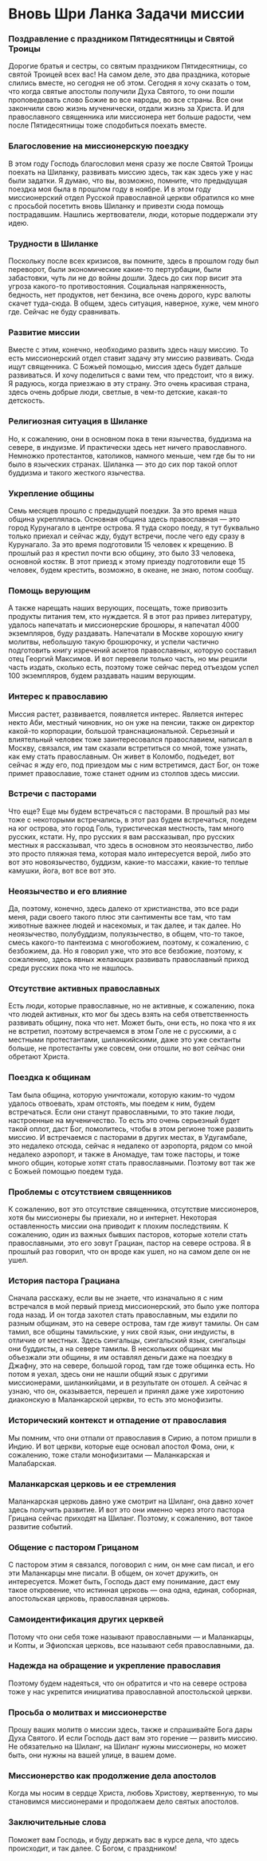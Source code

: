 # Вновь Шри Ланка Задачи миссии

### Поздравление с праздником Пятидесятницы и Святой Троицы  
Дорогие братья и сестры, со святым праздником Пятидесятницы, со святой Троицей всех вас! На самом деле, это два праздника, которые слились вместе, но сегодня не об этом. Сегодня я хочу сказать о том, что когда святые апостолы получили Духа Святого, то они пошли проповедовать слово Божие во все народы, во все страны. Все они закончили свою жизнь мученически, отдали жизнь за Христа. И для православного священника или миссионера нет больше радости, чем после Пятидесятницы тоже сподобиться поехать вместе.

### Благословение на миссионерскую поездку  
В этом году Господь благословил меня сразу же после Святой Троицы поехать на Шиланку, развивать миссию здесь, так как здесь уже у нас были задатки. Я думаю, что вы, возможно, помните, что предыдущая поездка моя была в прошлом году в ноябре. И в этом году миссионерский отдел Русской православной церкви обратился ко мне с просьбой посетить вновь Шиланку и привезти сюда помощь пострадавшим. Нашлись жертвователи, люди, которые поддержали эту идею.

### Трудности в Шиланке  
Поскольку после всех кризисов, вы помните, здесь в прошлом году был переворот, были экономические какие-то пертурбации, были забастовки, чуть ли не до войны дошли. Здесь до сих пор висит эта угроза какого-то противостояния. Социальная напряженность, бедность, нет продуктов, нет бензина, все очень дорого, курс валюты скачет туда-сюда. В общем, здесь ситуация, наверное, хуже, чем много где. Сейчас не буду сравнивать.

### Развитие миссии  
Вместе с этим, конечно, необходимо развить здесь нашу миссию. То есть миссионерский отдел ставит задачу эту миссию развивать. Сюда ищут священника. С Божьей помощью, миссия здесь будет дальше развиваться. И хочу поделиться с вами тем, что предстоит, что я вижу. Я радуюсь, когда приезжаю в эту страну. Это очень красивая страна, здесь очень добрые люди, светлые, в чем-то детские, какая-то детскость.

### Религиозная ситуация в Шиланке  
Но, к сожалению, они в основном пока в тени язычества, буддизма на севере, в индуизме. И практически здесь нет ничего православного. Немножко протестантов, католиков, намного меньше, чем где бы то ни было в языческих странах. Шиланка — это до сих пор такой оплот буддизма и такого жесткого язычества.

### Укрепление общины  
Семь месяцев прошло с предыдущей поездки. За это время наша община укреплялась. Основная община здесь православная — это город Курунагало в центре острова. Я туда скоро поеду, я тут буквально только приехал и сейчас жду, будут встречи, после чего еду сразу в Курунагало. За это время подготовили 15 человек к крещению. В прошлый раз я крестил почти всю общину, это было 33 человека, основной костяк. В этот приезд к этому приезду подготовили еще 15 человек, будем крестить, возможно, в океане, не знаю, потом сообщу.

### Помощь верующим  
А также нарещать наших верующих, посещать, тоже привозить продукты питания тем, кто нуждается. Я в этот раз привез литературу, удалось напечатать и миссионерские брошюры, я напечатал 4000 экземпляров, буду раздавать. Напечатали в Москве хорошую книгу молитвы, небольшую такую брошюрочку, и успели частично подготовить книгу изречений аскетов православных, которую составил отец Георгий Максимов. И вот перевели только часть, но мы решили часть издать, сколько есть, поэтому тоже сейчас перед отъездом успел 100 экземпляров, будем раздавать нашим верующим.

### Интерес к православию  
Миссия растет, развивается, появляется интерес. Является интерес некто Аби, местный чиновник, но он уже на пенсии, также он директор какой-то корпорации, большой транснациональной. Серьезный и влиятельный человек тоже заинтересовался православием, написал в Москву, связался, им там сказали встретиться со мной, тоже узнать, как ему стать православным. Он живет в Коломбо, подъедет, вот сейчас я жду его, под приездом мы с ним встретимся, даст Бог, он тоже примет православие, тоже станет одним из столпов здесь миссии.

### Встречи с пасторами  
Что еще? Еще мы будем встречаться с пасторами. В прошлый раз мы тоже с некоторыми встречались, в этот раз будем встречаться, поедем на юг острова, это город Голь, туристическая местность, там много русских, кстати. Ну, про русских я вам рассказывал, про русских местных я рассказывал, что здесь в основном это неоязычество, либо это просто пляжная тема, которая мало интересуется верой, либо это вот это новоязычество, буддизм, какие-то массажи, какие-то теплые камушки, йога, вот все вот это.

### Неоязычество и его влияние  
Да, поэтому, конечно, здесь далеко от христианства, это все ради меня, ради своего такого плюс эти сантименты все там, что там животные важнее людей и насекомых, и так далее, и так далее. Но неоязычество, полубуддизм, полуязычество, в общем, что-то такое, смесь какого-то пантеизма с многобожием, поэтому, к сожалению, с безбожием, да. Но я говорил уже, что это все безбожие, поэтому, к сожалению, здесь явных желающих развивать православный приход среди русских пока что не нашлось.

### Отсутствие активных православных  
Есть люди, которые православные, но не активные, к сожалению, пока что людей активных, кто мог бы здесь взять на себя ответственность развивать общину, пока что нет. Может быть, они есть, но пока что я их не встретил, поэтому встречаемся в этом Голе не с русскими, а с местными протестантами, шиланкийскими, даже это уже сектанты больше, не протестанты уже совсем, они отошли, но вот сейчас они обретают Христа.

### Поездка к общинам  
Там была община, которую уничтожали, которую каким-то чудом удалось отвоевать, храм отстоять, мы поедем к ним, будем встречаться. Если они станут православными, то это такие люди, настроенные на мученичество. То есть это очень серьезный будет такой оплот, даст Бог, помолитесь, чтобы в этом регионе тоже развить миссию. И встречаемся с пасторами в других местах, в Удугамбале, это недалеко отсюда, сейчас я недалеко от аэропорта, рядом со мной недалеко аэропорт, и также в Аномадуе, там тоже пасторы, и тоже много общин, которые хотят стать православными. Поэтому вот так же с Божьей помощью поедем туда.

### Проблемы с отсутствием священников  
К сожалению, вот это отсутствие священника, отсутствие миссионеров, хотя бы миссионеры бы приехали, но и интернет. Некоторая оставленность миссии она приводит к плохим последствиям. К сожалению, один из важных бывших пасторов, которые хотели стать православными, это его зовут Грациан, пастор на севере острова. Я в прошлый раз говорил, что он вроде как ушел, но на самом деле он не ушел.

### История пастора Грациана  
Сначала расскажу, если вы не знаете, что изначально я с ним встречался в мой первый приезд миссионерский, это было уже полтора года назад. И он тогда захотел стать православным, мы ездили по разным общинам, это на севере острова, там где живут тамилы. Он сам тамил, все общины тамильские, у них свой язык, они индуисты, в отличие от местных. Здесь сингальцы, сингальский язык, сингальцы они буддисты, а на севере тамилы. В нескольких общинах мы объезжали эти общины, я им оставлял деньги даже на поездку в Джафну, это на севере, большой город, там где тоже общинка есть. Но потом я уехал, здесь они не нашли общий язык с другими миссионерами, шиланкийцами, и в результате он отошел. А сейчас я узнаю, что он, оказывается, перешел и принял даже уже хиротонию диаконскую в Маланкарской церкви, то есть это монофизиты.

### Исторический контекст и отпадение от православия  
Мы помним, что они отпали от православия в Сирию, а потом пришли в Индию. И вот церкви, которые еще основал апостол Фома, они, к сожалению, тоже стали монофизитами — Маланкарская и Малабарская.  

### Маланкарская церковь и ее стремления  
Маланкарская церковь давно уже смотрит на Шиланг, она давно хочет здесь получить развитие. И вот это они именно через этого пастора Грицана сейчас приходят на Шиланг. Поэтому, к сожалению, вот такое развитие событий.  

### Общение с пастором Грицаном  
С пастором этим я связался, поговорил с ним, он мне сам писал, и его эти Маланкарцы мне писали. В общем, он хочет дружить, он интересуется. Может быть, Господь даст ему понимание, даст ему такое откровение, что истинная церковь — она одна, единая, соборная, апостольская церковь, православная церковь.  

### Самоидентификация других церквей  
Потому что они себя тоже называют православными — и Маланкарцы, и Копты, и Эфиопская церковь, все называют себя православными, да.  

### Надежда на обращение и укрепление православия  
Поэтому будем надеяться, что он обратится и что на севере острова тоже у нас укрепится инициатива православной апостольской церкви.  

### Просьба о молитвах и миссионерстве  
Прошу ваших молитв о миссии здесь, также и спрашивайте Бога дары Духа Святого. И если Господь даст вам это горение — развить миссию. Не обязательно на Шиланг, на Шиланг нужны миссионеры, но может быть, они нужны на вашей улице, в вашем доме.  

### Миссионерство как продолжение дела апостолов  
Когда мы носим в сердце Христа, любовь Христову, жертвенную, то мы становимся миссионерами и продолжаем дело святых апостолов.  

### Заключительные слова  
Поможет вам Господь, и буду держать вас в курсе дела, что здесь происходит, и так далее. С Богом, с праздником!

